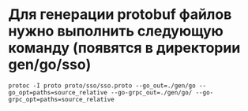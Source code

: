 

# Для генерации protobuf файлов нужно выполнить следующую команду (появятся в директории gen/go/sso)

```
protoc -I proto proto/sso/sso.proto --go_out=./gen/go --go_opt=paths=source_relative --go-grpc_out=./gen/go/ --go-grpc_opt=paths=source_relative
```
